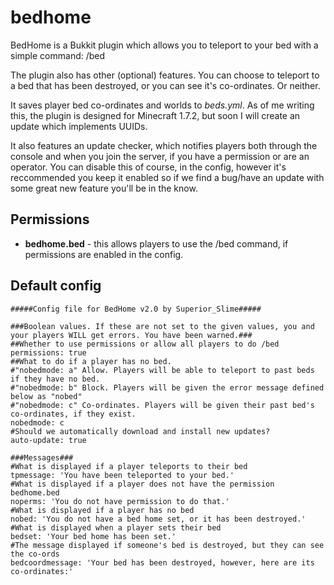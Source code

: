 bedhome
=======

BedHome is a Bukkit plugin which allows you to teleport to your bed with a simple command: /bed

The plugin also has other (optional) features. You can choose to teleport to a bed that has been destroyed, or you can see it's co-ordinates. Or neither.

It saves player bed co-ordinates and worlds to *beds.yml*. As of me writing this, the plugin is designed for Minecraft 1.7.2, but soon I will create an update which implements UUIDs.

It also features an update checker, which notifies players both through the console and when you join the server, if you have a permission or are an operator. You can disable this of course, in the config, however it's reccommended you keep it enabled so if we find a bug/have an update with some great new feature you'll be in the know.


Permissions
--------------

- **bedhome.bed** - this allows players to use the /bed command, if permissions are enabled in the config.

Default config
--------------

    #####Config file for BedHome v2.0 by Superior_Slime#####

    ###Boolean values. If these are not set to the given values, you and your players WILL get errors. You have been warned.###
    ##Whether to use permissions or allow all players to do /bed
    permissions: true
    ##What to do if a player has no bed.
    #"nobedmode: a" Allow. Players will be able to teleport to past beds if they have no bed.
    #"nobedmode: b" Block. Players will be given the error message defined below as "nobed"
    #"nobedmode: c" Co-ordinates. Players will be given their past bed's co-ordinates, if they exist.
    nobedmode: c
    #Should we automatically download and install new updates?
    auto-update: true

    ###Messages###
    #What is displayed if a player teleports to their bed
    tpmessage: 'You have been teleported to your bed.'
    #What is displayed if a player does not have the permission bedhome.bed
    noperms: 'You do not have permission to do that.'
    #What is displayed if a player has no bed
    nobed: 'You do not have a bed home set, or it has been destroyed.'
    #What is displayed when a player sets their bed
    bedset: 'Your bed home has been set.'
    #The message displayed if someone's bed is destroyed, but they can see the co-ords
    bedcoordmessage: 'Your bed has been destroyed, however, here are its co-ordinates:' 

